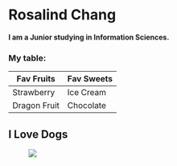 <h1> Rosalind Chang </h1> 
<b>I am a Junior studying in Information Sciences.</b> 

### My table:
| Fav Fruits  |Fav Sweets|
| ----------- | ----------- |
| Strawberry  |Ice Cream |
| Dragon Fruit |Chocolate |


<h2> I Love Dogs </h2> 
<figure>
  <img src="https://cdn-prod.medicalnewstoday.com/content/images/articles/322/322868/golden-retriever-puppy.jpg">
</figure>
